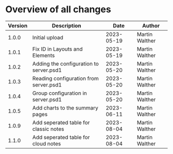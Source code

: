 # Overview of all changes

Version | Description | Date | Author
-|-|-|-
1.0.0 | Initial upload | 2023-05-19 | Martin Walther
1.0.1 | Fix ID in Layouts and Elements | 2023-05-19 | Martin Walther
1.0.2 | Adding the configuration to server.psd1 | 2023-05-20 | Martin Walther
1.0.3 | Reading configuration from server.psd1 | 2023-05-20 | Martin Walther
1.0.4 | Group configuration in server.psd1 | 2023-05-20 | Martin Walther
1.0.5 | Add charts to the summary pages | 2023-06-11 | Martin Walther
1.0.9 | Add seperated table for classic notes | 2023-08-04 | Martin Walther
1.1.0 | Add seperated table for cloud notes | 2023-08-04 | Martin Walther
